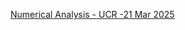 [Numerical Analysis - UCR -21 Mar 2025](<file:///C:\Users\brand\OneDrive\Documents\ObsidianVault\Folders\Numerical Analysis\MATLAB excercises - Numerical Analysis - UCR\21 Mar 2025>)

